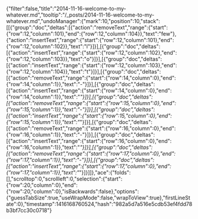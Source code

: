 {"filter":false,"title":"2014-11-16-welcome-to-my-whatever.md","tooltip":"/_posts/2014-11-16-welcome-to-my-whatever.md","undoManager":{"mark":10,"position":10,"stack":[[{"group":"doc","deltas":[{"action":"removeText","range":{"start":{"row":12,"column":101},"end":{"row":12,"column":104}},"text":"few"},{"action":"insertText","range":{"start":{"row":12,"column":101},"end":{"row":12,"column":102}},"text":"l"}]}],[{"group":"doc","deltas":[{"action":"insertText","range":{"start":{"row":12,"column":102},"end":{"row":12,"column":103}},"text":"o"}]}],[{"group":"doc","deltas":[{"action":"insertText","range":{"start":{"row":12,"column":103},"end":{"row":12,"column":104}},"text":"t"}]}],[{"group":"doc","deltas":[{"action":"removeText","range":{"start":{"row":14,"column":0},"end":{"row":14,"column":1}},"text":"-"}]}],[{"group":"doc","deltas":[{"action":"insertText","range":{"start":{"row":14,"column":0},"end":{"row":14,"column":1}},"text":"*"}]}],[{"group":"doc","deltas":[{"action":"removeText","range":{"start":{"row":15,"column":0},"end":{"row":15,"column":1}},"text":"-"}]}],[{"group":"doc","deltas":[{"action":"insertText","range":{"start":{"row":15,"column":0},"end":{"row":15,"column":1}},"text":"*"}]}],[{"group":"doc","deltas":[{"action":"removeText","range":{"start":{"row":16,"column":0},"end":{"row":16,"column":1}},"text":"-"}]}],[{"group":"doc","deltas":[{"action":"insertText","range":{"start":{"row":16,"column":0},"end":{"row":16,"column":1}},"text":"*"}]}],[{"group":"doc","deltas":[{"action":"removeText","range":{"start":{"row":17,"column":0},"end":{"row":17,"column":1}},"text":"-"}]}],[{"group":"doc","deltas":[{"action":"insertText","range":{"start":{"row":17,"column":0},"end":{"row":17,"column":1}},"text":"*"}]}]]},"ace":{"folds":[],"scrolltop":0,"scrollleft":0,"selection":{"start":{"row":20,"column":0},"end":{"row":20,"column":0},"isBackwards":false},"options":{"guessTabSize":true,"useWrapMode":false,"wrapToView":true},"firstLineState":0},"timestamp":1416168760524,"hash":"982a5d7a516e5cdb53ef4fdd78b3bf7cc30c0718"}